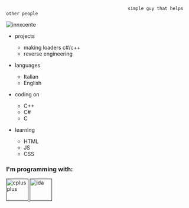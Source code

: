 
                                                 
                                                 
                                                  simple guy that helps other people





<p align="left"> <img src="https://komarev.com/ghpvc/?username=innxcente&label=Profile%20views&color=0e75b6&style=flat" alt="innxcente" /> </p>

- projects
  - making loaders c#/c++
  - reverse engineering
  




- languages
  - Italian
  - English

- coding on
  - C++ 
  - C#
  - C
 
- learning
   - HTML
   - JS
   - CSS

<h3 align="left">I'm programming with:</h3>
   <p align="left"> <a href="" target="_blank"> <img src="https://visualstudio.microsoft.com/wp-content/uploads/2021/10/Product-Icon.svg" alt="cplusplus" width="60" height="60"/> <a href="" target="_blank"> <a href="" target="_blank"> <img src="https://avatars.mds.yandex.net/get-entity_search/4964907/555902968/S122x122Fit_2x" alt="ida" width="60" height="60"/>  <p align="left"> 






  
  
